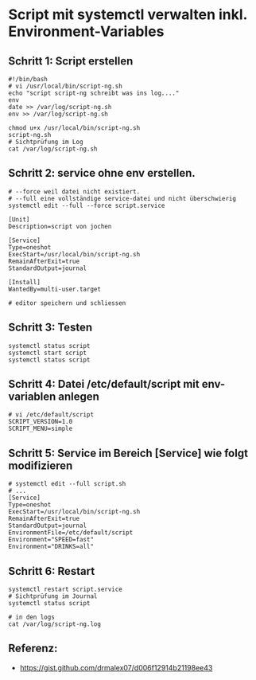 # Script mit systemctl verwalten inkl. Environment-Variables 

## Schritt 1: Script erstellen 

```
#!/bin/bash 
# vi /usr/local/bin/script-ng.sh
echo "script script-ng schreibt was ins log...." 
env
date >> /var/log/script-ng.sh
env >> /var/log/script-ng.sh

```

```
chmod u+x /usr/local/bin/script-ng.sh 
script-ng.sh 
# Sichtprüfung im Log
cat /var/log/script-ng.sh 
```

## Schritt 2: service ohne env erstellen.

```
# --force weil datei nicht existiert.
# --full eine vollständige service-datei und nicht überschwierig 
systemctl edit --full --force script.service 
```

```
[Unit]
Description=script von jochen

[Service]
Type=oneshot
ExecStart=/usr/local/bin/script-ng.sh
RemainAfterExit=true
StandardOutput=journal

[Install]
WantedBy=multi-user.target

```

```
# editor speichern und schliessen
```

## Schritt 3: Testen 

```
systemctl status script
systemctl start script 
systemctl status script 
```

## Schritt 4: Datei /etc/default/script mit env-variablen anlegen

```
# vi /etc/default/script 
SCRIPT_VERSION=1.0 
SCRIPT_MENU=simple 

```

## Schritt 5: Service im Bereich [Service] wie folgt modifizieren

```
# systemctl edit --full script.sh 
# ... 
[Service]
Type=oneshot
ExecStart=/usr/local/bin/script-ng.sh
RemainAfterExit=true
StandardOutput=journal
EnvironmentFile=/etc/default/script 
Environment="SPEED=fast"
Environment="DRINKS=all"

```

## Schritt 6: Restart 

```
systemctl restart script.service
# Sichtprüfung im Journal 
systemctl status script

# in den logs
cat /var/log/script-ng.log 

```

## Referenz:

  * https://gist.github.com/drmalex07/d006f12914b21198ee43

